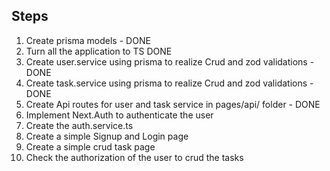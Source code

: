 ## Steps

1. Create prisma models - DONE
2. Turn all the application to TS DONE
3. Create user.service using prisma to realize Crud and zod validations - DONE
4. Create task.service using prisma to realize Crud and zod validations - DONE
5. Create Api routes for user and task service in pages/api/ folder - DONE
6. Implement Next.Auth to authenticate the user
7. Create the auth.service.ts
8. Create a simple Signup and Login page
9. Create a simple crud task page
10. Check the authorization of the user to crud the tasks
